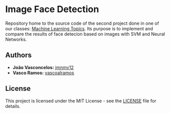 # Image Face Detection

Repository home to the source code of the second project done in one of our classes: [Machine Learning Topics](https://www.ua.pt/en/uc/12832). Its purpose is to implement and compare the results of face detecion based on images with SVM and Neural Networks.

## Authors

-   **João Vasconcelos:** [jmnmv12](https://github.com/jmnmv12)
-   **Vasco Ramos:** [vascoalramos](https://github.com/vascoalramos)

## License

This project is licensed under the MIT License - see the [LICENSE](LICENSE) file for details.
